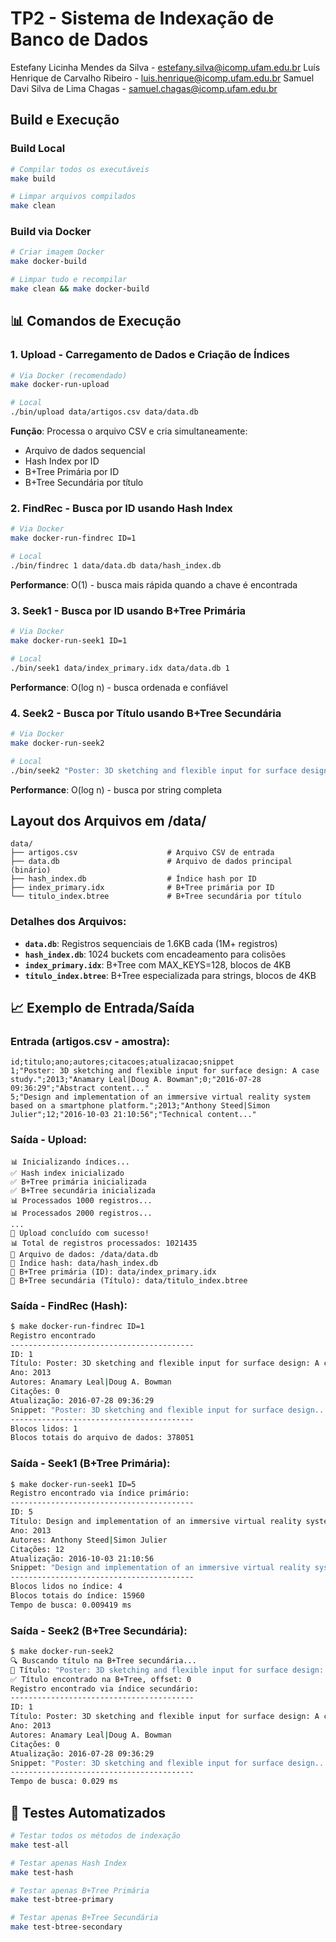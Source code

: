 # TP2 - Sistema de Indexação de Banco de Dados

Estefany Licinha Mendes da Silva - estefany.silva@icomp.ufam.edu.br
Luís Henrique de Carvalho Ribeiro - luis.henrique@icomp.ufam.edu.br
Samuel Davi Silva de Lima Chagas - samuel.chagas@icomp.ufam.edu.br

## Build e Execução

### Build Local

```bash
# Compilar todos os executáveis
make build

# Limpar arquivos compilados
make clean
```

### Build via Docker

```bash
# Criar imagem Docker
make docker-build

# Limpar tudo e recompilar
make clean && make docker-build
```

## 📊 Comandos de Execução

### 1. Upload - Carregamento de Dados e Criação de Índices

```bash
# Via Docker (recomendado)
make docker-run-upload

# Local
./bin/upload data/artigos.csv data/data.db
```

**Função**: Processa o arquivo CSV e cria simultaneamente:
- Arquivo de dados sequencial
- Hash Index por ID
- B+Tree Primária por ID  
- B+Tree Secundária por título

### 2. FindRec - Busca por ID usando Hash Index

```bash
# Via Docker
make docker-run-findrec ID=1

# Local
./bin/findrec 1 data/data.db data/hash_index.db
```

**Performance**: O(1) - busca mais rápida quando a chave é encontrada

### 3. Seek1 - Busca por ID usando B+Tree Primária

```bash
# Via Docker
make docker-run-seek1 ID=1

# Local  
./bin/seek1 data/index_primary.idx data/data.db 1
```

**Performance**: O(log n) - busca ordenada e confiável

### 4. Seek2 - Busca por Título usando B+Tree Secundária

```bash
# Via Docker
make docker-run-seek2

# Local
./bin/seek2 "Poster: 3D sketching and flexible input for surface design: A case study." data/data.db data/titulo_index.btree
```

**Performance**: O(log n) - busca por string completa

## Layout dos Arquivos em /data/

```
data/
├── artigos.csv                    # Arquivo CSV de entrada
├── data.db                        # Arquivo de dados principal (binário)
├── hash_index.db                  # Índice hash por ID
├── index_primary.idx              # B+Tree primária por ID
└── titulo_index.btree             # B+Tree secundária por título
```

### Detalhes dos Arquivos:

- **`data.db`**: Registros sequenciais de 1.6KB cada (1M+ registros)
- **`hash_index.db`**: 1024 buckets com encadeamento para colisões
- **`index_primary.idx`**: B+Tree com MAX_KEYS=128, blocos de 4KB
- **`titulo_index.btree`**: B+Tree especializada para strings, blocos de 4KB

## 📈 Exemplo de Entrada/Saída

### Entrada (artigos.csv - amostra):
```csv
id;titulo;ano;autores;citacoes;atualizacao;snippet
1;"Poster: 3D sketching and flexible input for surface design: A case study.";2013;"Anamary Leal|Doug A. Bowman";0;"2016-07-28 09:36:29";"Abstract content..."
5;"Design and implementation of an immersive virtual reality system based on a smartphone platform.";2013;"Anthony Steed|Simon Julier";12;"2016-10-03 21:10:56";"Technical content..."
```

### Saída - Upload:
```
📊 Inicializando índices...
✅ Hash index inicializado
✅ B+Tree primária inicializada  
✅ B+Tree secundária inicializada
📊 Processados 1000 registros...
📊 Processados 2000 registros...
...
🎉 Upload concluído com sucesso!
📊 Total de registros processados: 1021435
📁 Arquivo de dados: /data/data.db
🔗 Índice hash: data/hash_index.db
🌳 B+Tree primária (ID): data/index_primary.idx
🌳 B+Tree secundária (Título): data/titulo_index.btree
```

### Saída - FindRec (Hash):
```bash
$ make docker-run-findrec ID=1
Registro encontrado
-----------------------------------------
ID: 1
Título: Poster: 3D sketching and flexible input for surface design: A case study.
Ano: 2013
Autores: Anamary Leal|Doug A. Bowman
Citações: 0
Atualização: 2016-07-28 09:36:29
Snippet: "Poster: 3D sketching and flexible input for surface design..."
-----------------------------------------
Blocos lidos: 1
Blocos totais do arquivo de dados: 378051
```

### Saída - Seek1 (B+Tree Primária):
```bash
$ make docker-run-seek1 ID=5
Registro encontrado via índice primário:
-----------------------------------------
ID: 5
Título: Design and implementation of an immersive virtual reality system based on a smartphone platform.
Ano: 2013
Autores: Anthony Steed|Simon Julier
Citações: 12
Atualização: 2016-10-03 21:10:56
Snippet: "Design and implementation of an immersive virtual reality system..."
-----------------------------------------
Blocos lidos no índice: 4
Blocos totais do índice: 15960
Tempo de busca: 0.009419 ms
```

### Saída - Seek2 (B+Tree Secundária):
```bash
$ make docker-run-seek2
🔍 Buscando título na B+Tree secundária...
📖 Título: "Poster: 3D sketching and flexible input for surface design: A case study."
✅ Título encontrado na B+Tree, offset: 0
Registro encontrado via índice secundário:
-----------------------------------------
ID: 1
Título: Poster: 3D sketching and flexible input for surface design: A case study.
Ano: 2013
Autores: Anamary Leal|Doug A. Bowman
Citações: 0
Atualização: 2016-07-28 09:36:29
Snippet: "Poster: 3D sketching and flexible input for surface design..."
-----------------------------------------
Tempo de busca: 0.029 ms
```

## 🧪 Testes Automatizados

```bash
# Testar todos os métodos de indexação
make test-all

# Testar apenas Hash Index
make test-hash

# Testar apenas B+Tree Primária  
make test-btree-primary

# Testar apenas B+Tree Secundária
make test-btree-secondary
```

